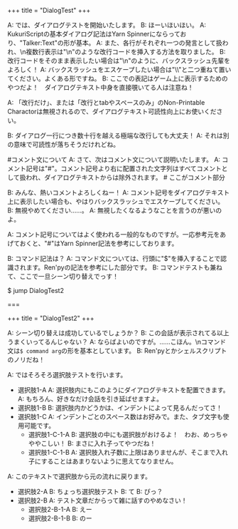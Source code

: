 +++
title = "DialogTest"
+++

A: では、ダイアログテストを開始いたします。
B: ほーいほいほい。
A: KukuriScriptの基本ダイアログ記法はYarn Spinnerにならっており、"Talker:Text"の形が基本。
A: また、各行がそれぞれ一つの発言として扱われ、\n複数行表示は"\\n"のような改行コードを挿入する方法を取りました。
B: 改行コードをそのまま表示したい場合は"\\n"のように、バックスラッシュ先輩をよろしく！
A: バックスラッシュをエスケープしたい場合は"\\\\"と二つ重ねて置いてください。よくある形ですね。
B: ここでの表記はゲーム上に表示するためのやつだよ！　ダイアログテキスト中身を直接覗いてる人は注意ね！

A: 「改行だけ」、または「改行とtabやスペースのみ」のNon-Printable Charactorは無視されるので、ダイアログテキスト可読性向上にお使いください。




B: ダイアログ一行につき数十行を越える極端な改行しても大丈夫！
A: それは別の意味で可読性が落ちそうだけれどね。

#コメント文について
A: さて、次はコメント文について説明いたします。
A: コメント記号は"\#"。コメント記号より右に配置された文字列はすべてコメントとして扱われ、ダイアログテキストからは除外されます。 # ここがコメント部分

B: みんな、熱いコメントよろしくねー！
A: コメント記号をダイアログテキスト上に表示したい場合も、やはりバックスラッシュでエスケープしてください。
B: 無視やめてください……。
A: 無視したくなるようなことを言うのが悪いのよ。

A: コメント記号についてはよく使われる一般的なものですが。一応参考元をあげておくと、"\#"はYarn Spinner記法を参考にしております。

B: コマンド記法は？
A: コマンド文については、行頭に"$"を挿入することで認識されます。Ren'pyの記法を参考にした部分です。
B: コマンドテストも兼ねて、ここで一旦シーン切り替えでっす！

$ jump DialogTest2

===

+++
title = "DialogTest2"
+++

A: シーン切り替えは成功しているでしょうか？
B: この会話が表示されてる以上うまくいってるんじゃない？
A: ならばよいのですが。……こほん。\nコマンド文は`$ command arg`の形を基本としています。
B: Ren'pyとかシェルスクリプトのノリだね！

A: ではそろそろ選択肢テストを行います。

* 選択肢1-A
  A: 選択肢内にもこのようにダイアログテキストを配置できます。
  A: もちろん、好きなだけ会話を引き延ばせますよ。
* 選択肢1-B
  B: 選択肢内かどうかは、インデントによって見るんだってさ！
* 選択肢1-C
  A: インデントごとのスペース数はお好みで。また、タブ文字も使用可能です。
  * 選択肢1-C-1-A
    B: 選択肢の中にも選択肢がおけるよ！　わお、めっちゃややこしい！
    B: まさに入れ子ってやつだね！
  * 選択肢1-C-1-B
    A: 選択肢入れ子数に上限はありませんが、そこまで入れ子にすることはあまりないように思えてなりません。

A: このテキストで選択肢から元の流れに戻ります。

* 選択肢2-A
  B: ちょっち選択肢テスト
  B: て
  B: ぴっ？
* 選択肢2-B
  A: テスト文章だからって雑に話すのやめなさい！
  * 選択肢2-B-1-A
    B: えー
  * 選択肢2-B-1-B
    B: のー




